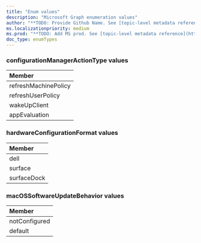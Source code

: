 ```yaml
---
title: "Enum values"
description: "Microsoft Graph enumeration values"
author: "**TODO: Provide Github Name. See [topic-level metadata reference](https://msgo.azurewebsites.net/add/document/guidelines/metadata.html#topic-level-metadata)**"
ms.localizationpriority: medium
ms.prod: "**TODO: Add MS prod. See [topic-level metadata reference](https://msgo.azurewebsites.net/add/document/guidelines/metadata.html#topic-level-metadata)**"
doc_type: enumTypes
---
```


### configurationManagerActionType values 



|Member|
|:---|
|refreshMachinePolicy|
|refreshUserPolicy|
|wakeUpClient|
|appEvaluation|

### hardwareConfigurationFormat values 



|Member|
|:---|
|dell|
|surface|
|surfaceDock|

### macOSSoftwareUpdateBehavior values 



|Member|
|:---|
|notConfigured|
|default|


